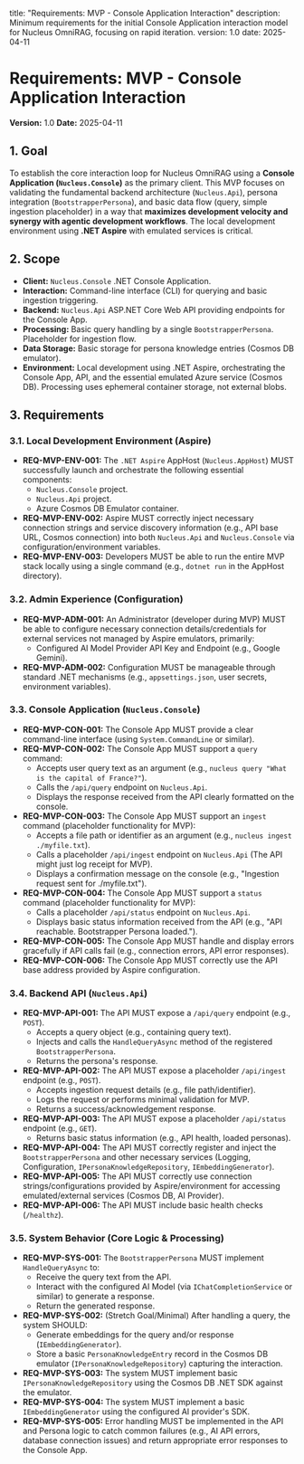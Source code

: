 title: "Requirements: MVP - Console Application Interaction"
description: Minimum requirements for the initial Console Application interaction model for Nucleus OmniRAG, focusing on rapid iteration.
version: 1.0
date: 2025-04-11

# Requirements: MVP - Console Application Interaction

**Version:** 1.0
**Date:** 2025-04-11

## 1. Goal

To establish the core interaction loop for Nucleus OmniRAG using a **Console Application (`Nucleus.Console`)** as the primary client. This MVP focuses on validating the fundamental backend architecture (`Nucleus.Api`), persona integration (`BootstrapperPersona`), and basic data flow (query, simple ingestion placeholder) in a way that **maximizes development velocity and synergy with agentic development workflows**. The local development environment using **.NET Aspire** with emulated services is critical.

## 2. Scope

*   **Client:** `Nucleus.Console` .NET Console Application.
*   **Interaction:** Command-line interface (CLI) for querying and basic ingestion triggering.
*   **Backend:** `Nucleus.Api` ASP.NET Core Web API providing endpoints for the Console App.
*   **Processing:** Basic query handling by a single `BootstrapperPersona`. Placeholder for ingestion flow.
*   **Data Storage:** Basic storage for persona knowledge entries (Cosmos DB emulator).
*   **Environment:** Local development using .NET Aspire, orchestrating the Console App, API, and the essential emulated Azure service (Cosmos DB). Processing uses ephemeral container storage, not external blobs.

## 3. Requirements

### 3.1. Local Development Environment (Aspire)

*   **REQ-MVP-ENV-001:** The `.NET Aspire` AppHost (`Nucleus.AppHost`) MUST successfully launch and orchestrate the following essential components:
    *   `Nucleus.Console` project.
    *   `Nucleus.Api` project.
    *   Azure Cosmos DB Emulator container.
*   **REQ-MVP-ENV-002:** Aspire MUST correctly inject necessary connection strings and service discovery information (e.g., API base URL, Cosmos connection) into both `Nucleus.Api` and `Nucleus.Console` via configuration/environment variables.
*   **REQ-MVP-ENV-003:** Developers MUST be able to run the entire MVP stack locally using a single command (e.g., `dotnet run` in the AppHost directory).

### 3.2. Admin Experience (Configuration)

*   **REQ-MVP-ADM-001:** An Administrator (developer during MVP) MUST be able to configure necessary connection details/credentials for external services not managed by Aspire emulators, primarily:
    *   Configured AI Model Provider API Key and Endpoint (e.g., Google Gemini).
*   **REQ-MVP-ADM-002:** Configuration MUST be manageable through standard .NET mechanisms (e.g., `appsettings.json`, user secrets, environment variables).

### 3.3. Console Application (`Nucleus.Console`)

*   **REQ-MVP-CON-001:** The Console App MUST provide a clear command-line interface (using `System.CommandLine` or similar).
*   **REQ-MVP-CON-002:** The Console App MUST support a `query` command:
    *   Accepts user query text as an argument (e.g., `nucleus query "What is the capital of France?"`).
    *   Calls the `/api/query` endpoint on `Nucleus.Api`.
    *   Displays the response received from the API clearly formatted on the console.
*   **REQ-MVP-CON-003:** The Console App MUST support an `ingest` command (placeholder functionality for MVP):
    *   Accepts a file path or identifier as an argument (e.g., `nucleus ingest ./myfile.txt`).
    *   Calls a placeholder `/api/ingest` endpoint on `Nucleus.Api` (The API might just log receipt for MVP).
    *   Displays a confirmation message on the console (e.g., "Ingestion request sent for ./myfile.txt").
*   **REQ-MVP-CON-004:** The Console App MUST support a `status` command (placeholder functionality for MVP):
    *   Calls a placeholder `/api/status` endpoint on `Nucleus.Api`.
    *   Displays basic status information received from the API (e.g., "API reachable. Bootstrapper Persona loaded.").
*   **REQ-MVP-CON-005:** The Console App MUST handle and display errors gracefully if API calls fail (e.g., connection errors, API error responses).
*   **REQ-MVP-CON-006:** The Console App MUST correctly use the API base address provided by Aspire configuration.

### 3.4. Backend API (`Nucleus.Api`)

*   **REQ-MVP-API-001:** The API MUST expose a `/api/query` endpoint (e.g., `POST`).
    *   Accepts a query object (e.g., containing query text).
    *   Injects and calls the `HandleQueryAsync` method of the registered `BootstrapperPersona`.
    *   Returns the persona's response.
*   **REQ-MVP-API-002:** The API MUST expose a placeholder `/api/ingest` endpoint (e.g., `POST`).
    *   Accepts ingestion request details (e.g., file path/identifier).
    *   Logs the request or performs minimal validation for MVP.
    *   Returns a success/acknowledgement response.
*   **REQ-MVP-API-003:** The API MUST expose a placeholder `/api/status` endpoint (e.g., `GET`).
    *   Returns basic status information (e.g., API health, loaded personas).
*   **REQ-MVP-API-004:** The API MUST correctly register and inject the `BootstrapperPersona` and other necessary services (Logging, Configuration, `IPersonaKnowledgeRepository`, `IEmbeddingGenerator`).
*   **REQ-MVP-API-005:** The API MUST correctly use connection strings/configurations provided by Aspire/environment for accessing emulated/external services (Cosmos DB, AI Provider).
*   **REQ-MVP-API-006:** The API MUST include basic health checks (`/healthz`).

### 3.5. System Behavior (Core Logic & Processing)

*   **REQ-MVP-SYS-001:** The `BootstrapperPersona` MUST implement `HandleQueryAsync` to:
    *   Receive the query text from the API.
    *   Interact with the configured AI Model (via `IChatCompletionService` or similar) to generate a response.
    *   Return the generated response.
*   **REQ-MVP-SYS-002:** (Stretch Goal/Minimal) After handling a query, the system SHOULD:
    *   Generate embeddings for the query and/or response (`IEmbeddingGenerator`).
    *   Store a basic `PersonaKnowledgeEntry` record in the Cosmos DB emulator (`IPersonaKnowledgeRepository`) capturing the interaction.
*   **REQ-MVP-SYS-003:** The system MUST implement basic `IPersonaKnowledgeRepository` using the Cosmos DB .NET SDK against the emulator.
*   **REQ-MVP-SYS-004:** The system MUST implement a basic `IEmbeddingGenerator` using the configured AI provider's SDK.
*   **REQ-MVP-SYS-005:** Error handling MUST be implemented in the API and Persona logic to catch common failures (e.g., AI API errors, database connection issues) and return appropriate error responses to the Console App.
